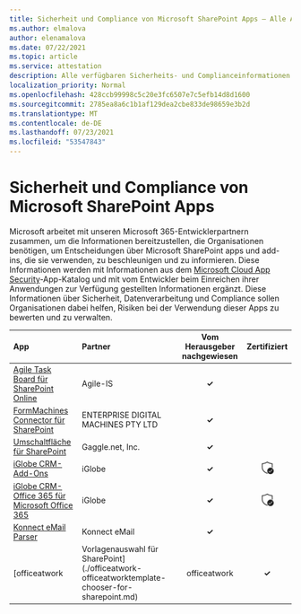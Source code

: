 ```yaml
---
title: Sicherheit und Compliance von Microsoft SharePoint Apps – Alle Apps
ms.author: elmalova
author: elenamalova
ms.date: 07/22/2021
ms.topic: article
ms.service: attestation
description: Alle verfügbaren Sicherheits- und Complianceinformationen für alle Microsoft SharePoint Apps.
localization_priority: Normal
ms.openlocfilehash: 428ccb99998c5c20e3fc6507e7c5efb14d8d1600
ms.sourcegitcommit: 2785ea8a6c1b1af129dea2cbe833de98659e3b2d
ms.translationtype: MT
ms.contentlocale: de-DE
ms.lasthandoff: 07/23/2021
ms.locfileid: "53547843"
---
```

# <a name="microsoft-sharepoint-apps-security-and-compliance"></a>Sicherheit und Compliance von Microsoft SharePoint Apps

Microsoft arbeitet mit unseren Microsoft 365-Entwicklerpartnern zusammen, um die Informationen bereitzustellen, die Organisationen benötigen, um Entscheidungen über Microsoft SharePoint apps und add-ins, die sie verwenden, zu beschleunigen und zu informieren. Diese Informationen werden mit Informationen aus dem [Microsoft Cloud App Security](https://www.microsoft.com/en-us/enterprise-mobility-security/cloud-app-security)-App-Katalog und mit vom Entwickler beim Einreichen ihrer Anwendungen zur Verfügung gestellten Informationen ergänzt. Diese Informationen über Sicherheit, Datenverarbeitung und Compliance sollen Organisationen dabei helfen, Risiken bei der Verwendung dieser Apps zu bewerten und zu verwalten.

| **App** | **Partner** | **Vom Herausgeber nachgewiesen** | **Zertifiziert** |
|:--------|:------------|:----------------------:|:-------------:|
| [Agile Task Board für SharePoint Online](./agile-is-task-board-for-sharepoint-online.md) | Agile-IS | **✓** |  |
| [FormMachines Connector für SharePoint](./enterprise-digital-machines-pty-ltd-formmachines-connector-for-sharepoint.md) | ENTERPRISE DIGITAL MACHINES PTY LTD | **✓** |  |
| [Umschaltfläche für SharePoint](./gagglenet-inc-gaggle-for-sharepoint.md) | Gaggle.net, Inc. | **✓** |  |
| [iGlobe CRM-Add-Ons](./iglobe-crm-add-ons.md) | iGlobe | **✓** | <img alt="Certified application badge" src="../media/certified-badge.png" height="25" width="25" /> |
| [iGlobe CRM-Office 365 für Microsoft Office 365](./iglobe-crm-office-365-for-microsoft.md) | iGlobe | **✓** | <img alt="Certified application badge" src="../media/certified-badge.png" height="25" width="25" /> |
| [Konnect eMail Parser](./konnect-email-parser.md) | Konnect eMail | **✓** |  |
| [officeatwork | Vorlagenauswahl für SharePoint](./officeatwork-officeatworktemplate-chooser-for-sharepoint.md) | officeatwork | **✓** | <img alt="Certified application badge" src="../media/certified-badge.png" height="25" width="25" /> |
